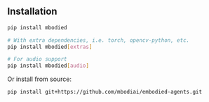 ## Installation

```bash
pip install mbodied

# With extra dependencies, i.e. torch, opencv-python, etc.
pip install mbodied[extras]

# For audio support
pip install mbodied[audio]
```

Or install from source:

```bash
pip install git+https://github.com/mbodiai/embodied-agents.git
```
